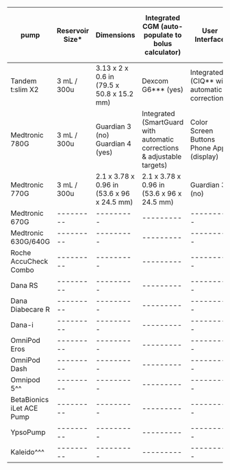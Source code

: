 | pump           | Reservoir Size*                                | Dimensions | Integrated CGM (auto-populate to bolus calculator) | User Interface | Quick Bolus (pre-programmed dose via button press) | Battery | Water Resistant^ |
| ---------------| -------------------------------------------------------------------|---------|---------|---------|---------|---------|---------|
| Tandem t:slim X2 | 3 mL / 300u| 3.13 x 2 x 0.6 in<br>(79.5 x 50.8 x 15.2 mm) | Dexcom G6*** (yes) | Integrated (CIQ** with automatic corrections) | Touchscreen<br>Button<br>Phone App| Rechargeable | Yes, IPX7 |  
| Medtronic 780G | 3 mL / 300u  | Guardian 3  (no)<br>Guardian 4 (yes) | Integrated (SmartGuard with automatic corrections & adjustable targets) | Color Screen<br>Buttons<br>Phone App (display) | Yes | AA | Yes, IPX8 | 
| Medtronic 770G | 3 mL / 300u | 2.1 x 3.78 x 0.96 in<br>(53.6 x 96 x 24.5 mm) | 2.1 x 3.78 x 0.96 in<br>(53.6 x 96 x 24.5 mm) | Guardian  3 (no) | Integrated (Auto-Mode) | Color Screen<br>Buttons |
| Medtronic 670G | --------- | --------- | --------- | --------- | --------- | --------- | --------- |
| Medtronic 630G/640G  |  --------- | --------- | --------- | --------- | --------- | --------- | --------- |
| Roche AccuCheck Combo         | --------- | --------- | --------- | --------- | --------- | --------- | --------- |
| Dana RS        |  --------- | --------- | --------- | --------- | --------- | --------- | --------- |
| Dana Diabecare R          | --------- | --------- | --------- | --------- | --------- | --------- | --------- |
| Dana-i         | --------- | --------- | --------- | --------- | --------- | --------- | --------- |
| OmniPod Eros   | --------- | --------- | --------- | --------- | --------- | --------- | --------- |
| OmniPod Dash          | --------- | --------- | --------- | --------- | --------- | --------- | --------- |
| Omnipod 5^^     | --------- | --------- | --------- | --------- | --------- | --------- | --------- |
| BetaBionics iLet ACE Pump     | --------- | --------- | --------- | --------- | --------- | --------- | --------- |
| YpsoPump       | --------- | --------- | --------- | --------- | --------- | --------- | --------- |
| Kaleido^^^     | --------- | --------- | --------- | --------- | --------- | --------- | --------- |
